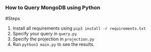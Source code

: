 ### How to Query MongoDB using Python

#Steps

1. Install all requirements using `pip3 install -r requirements.txt`
2. Specify your query in `query.py`
3. Specify the projection in `projection.py`
4. Run `python3 main.py` to see the results.
